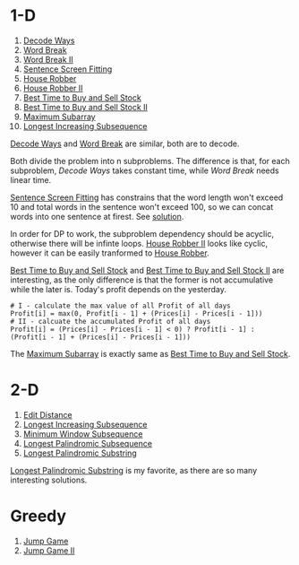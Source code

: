 
# 1-D
1. [Decode Ways](https://leetcode.com/problems/decode-ways/)
2. [Word Break](https://leetcode.com/problems/word-break/)
3. [Word Break II](https://leetcode.com/problems/word-break-ii/)
4. [Sentence Screen Fitting](https://leetcode.com/problems/sentence-screen-fitting/)
5. [House Robber](https://leetcode.com/problems/house-robber/)
6. [House Robber II](https://leetcode.com/problems/house-robber-ii/)
7. [Best Time to Buy and Sell Stock](https://leetcode.com/problems/best-time-to-buy-and-sell-stock)
8. [Best Time to Buy and Sell Stock II](https://leetcode.com/problems/best-time-to-buy-and-sell-stock-ii/)
9. [Maximum Subarray](https://leetcode.com/problems/maximum-subarray/)
0. [Longest Increasing Subsequence](https://leetcode.com/problems/longest-increasing-subsequence/)

[Decode Ways](https://leetcode.com/problems/decode-ways/) and [Word Break](https://leetcode.com/problems/word-break/) are similar, both are to decode.

Both divide the problem into n subproblems. The difference is that, for each subproblem, _Decode Ways_ takes constant time, while _Word Break_ needs linear time.

[Sentence Screen Fitting](https://leetcode.com/problems/sentence-screen-fitting/) has constrains that the word length won't exceed 10 and total words in the sentence won't exceed 100, so we can concat words into one sentence at firest. See [solution](https://leetcode.com/problems/sentence-screen-fitting/discuss/90845/21ms-18-lines-Java-solution).

In order for DP to work, the subproblem dependency should be acyclic, otherwise there will be
infinte loops. [House Robber II](https://leetcode.com/problems/house-robber-ii/) looks like cyclic, however it can be easily tranformed to [House Robber](https://leetcode.com/problems/house-robber/).

[Best Time to Buy and Sell Stock](https://leetcode.com/problems/best-time-to-buy-and-sell-stock) and [Best Time to Buy and Sell Stock II](https://leetcode.com/problems/best-time-to-buy-and-sell-stock-ii/) are interesting, as the only difference is that the former is not accumulative while the later is. Today's profit depends on the yesterday.

```
# I - calculate the max value of all Profit of all days
Profit[i] = max(0, Profit[i - 1] + (Prices[i] - Prices[i - 1]))
# II - calcuate the accumulated Profit of all days
Profit[i] = (Prices[i] - Prices[i - 1] < 0) ? Profit[i - 1] : (Profit[i - 1] + (Prices[i] - Prices[i - 1]))
```
The [Maximum Subarray](https://leetcode.com/problems/maximum-subarray/) is exactly same as [Best Time to Buy and Sell Stock](https://leetcode.com/problems/best-time-to-buy-and-sell-stock).

# 2-D
1. [Edit Distance](https://leetcode.com/problems/edit-distance/)
2. [Longest Increasing Subsequence](https://leetcode.com/problems/longest-increasing-subsequence/)
3. [Minimum Window Subsequence](https://leetcode.com/problems/minimum-window-subsequence/)
4. [Longest Palindromic Subsequence](https://leetcode.com/problems/longest-palindromic-subsequence/)
5. [Longest Palindromic Substring](https://leetcode.com/problems/longest-palindromic-substring/)

[Longest Palindromic Substring](https://leetcode.com/problems/longest-palindromic-substring/) is my favorite, as there are so many interesting solutions.

# Greedy
1. [Jump Game](https://leetcode.com/problems/jump-game/)
2. [Jump Game II](https://leetcode.com/problems/jump-game-ii/)

